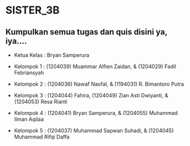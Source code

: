# SISTER_3B

## Kumpulkan semua tugas dan quis disini ya, iya....

- Ketua Kelas : Bryan Samperura

- Kelompok 1 : (1204039) Muammar Alfien Zaidan, & (1204029) Fadil Febriansyah

- Kelompok 2 : (1204036) Nawaf Naofal, & (1194031) R. Bimantoro Putra

- Kelompok 3 : (1204044) Fahira, (1204049) Zian Asti Dwiyanti, & (1204053) Resa Rianti

- Kelompok 4 : (1204041) Bryan Samperura, & (1204055) Muhammad Ilman Aqilaa

- Kelompok 5 : (1204037) Muhammad Sapwan Suhadi, & (1204045) Muhammad Rifqi Daffa

